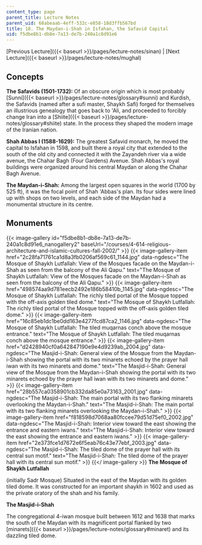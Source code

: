```yaml
---
content_type: page
parent_title: Lecture Notes
parent_uid: 68abeaab-4eff-532c-e858-18d3ffb567bd
title: 18. The Maydan-i-Shah in Isfahan, the Safavid Capital
uid: f5dbe8b1-db8e-7a13-de7b-240a1c8d91e6
---
```


[Previous Lecture]({{< baseurl >}}/pages/lecture-notes/sinan) | [Next Lecture]({{< baseurl >}}/pages/lecture-notes/mughal)

Concepts
--------

**The Safavids (1501-1732):** Of an obscure origin which is most probably [Sunni]({{< baseurl >}}/pages/lecture-notes/glossary#sunni) and Kurdish, the Safavids (named after a sufi master, Shaykh Safi) forged for themselves an illustrious genealogy that goes back to 'Ali, and proceeded to forcibly change Iran into a [Shiite]({{< baseurl >}}/pages/lecture-notes/glossary#shiite) state. In the process they shaped the modern image of the Iranian nation.

**Shah Abbas I (1588-1629):** The greatest Safavid monarch, he moved the capital to Isfahan in 1598, and built there a royal city that extended to the south of the old city and connected it with the Zayandeh river via a wide avenue, the Chahar Bagh (Four Gardens) Avenue. Shah Abbas's royal buildings were organized around his central Maydan or along the Chahar Bagh Avenue.

**The Maydan-i-Shah:** Among the largest open squares in the world (1700 by 525 ft), it was the focal point of Shah 'Abbas's plan. Its four sides were lined up with shops on two levels, and each side of the Maydan had a monumental structure in its centre.

Monuments
---------
{{< image-gallery id="f5dbe8b1-db8e-7a13-de7b-240a1c8d91e6_nanogallery2" baseUrl="/courses/4-614-religious-architecture-and-islamic-cultures-fall-2002/" >}}
{{< image-gallery-item href="2c28fa71761ca1d8a3fb0206af569c61_1144.jpg" data-ngdesc="The Mosque of Shaykh Lutfallah: View of the Mosques facade on the Maydan-i-Shah as seen from the balcony of the Ali Qapu." text="The Mosque of Shaykh Lutfallah: View of the Mosques facade on the Maydan-i-Shah as seen from the balcony of the Ali Qapu." >}}
{{< image-gallery-item href="498574aa9d781eecb2492e186b58410b_1145.jpg" data-ngdesc="The Mosque of Shaykh Lutfallah: The richly tiled portal of the Mosque topped with the off-axis golden tiled dome." text="The Mosque of Shaykh Lutfallah: The richly tiled portal of the Mosque topped with the off-axis golden tiled dome." >}}
{{< image-gallery-item href="16c85eb1dc1be0dd163e4277fcd87ca2_1146.jpg" data-ngdesc="The Mosque of Shaykh Lutfallah: The tiled muqarnas conch above the mosque entrance." text="The Mosque of Shaykh Lutfallah: The tiled muqarnas conch above the mosque entrance." >}}
{{< image-gallery-item href="d2428940cf0a642847190e9e4d9239ab_2004.jpg" data-ngdesc="The Masjid-i-Shah: General view of the Mosque from the Maydan-i-Shah showing the portal with its two minarets echoed by the prayer hall iwan with its two minarets and dome." text="The Masjid-i-Shah: General view of the Mosque from the Maydan-i-Shah showing the portal with its two minarets echoed by the prayer hall iwan with its two minarets and dome." >}}
{{< image-gallery-item href="28b557ca0358901cb332da85e0a73163_2001.jpg" data-ngdesc="The Masjid-i-Shah: The main portal with its two flanking minarets overlooking the Maydan-i-Shah." text="The Masjid-i-Shah: The main portal with its two flanking minarets overlooking the Maydan-i-Shah." >}}
{{< image-gallery-item href="f818598d7068aa80fccee79d51d75ef0_2002.jpg" data-ngdesc="The Masjid-i-Shah: Interior view toward the east showing the entrance and eastern iwans." text="The Masjid-i-Shah: Interior view toward the east showing the entrance and eastern iwans." >}}
{{< image-gallery-item href="2e373fce1d7672e6f5eab76c43e77ebf_2003.jpg" data-ngdesc="The Masjid-i-Shah: The tiled dome of the prayer hall with its central sun motif." text="The Masjid-i-Shah: The tiled dome of the prayer hall with its central sun motif." >}}
{{</ image-gallery >}}
**The Mosque of Shaykh Lutfallah**

(initially Sadr Mosque) Situated in the east of the Maydan with its golden tiled dome. It was constructed for an important shaykh in 1602 and used as the private oratory of the shah and his family.

**The Masjid-i-Shah**

The congregational 4-iwan mosque built between 1612 and 1638 that marks the south of the Maydan with its magnificent portal flanked by two [minarets]({{< baseurl >}}/pages/lecture-notes/glossary#minaret) and its dazzling tiled dome.
